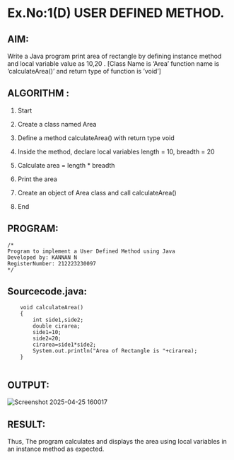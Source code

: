 # Ex.No:1(D) USER DEFINED METHOD.

## AIM:
Write a Java program print area of rectangle  by defining instance method and local variable value as 10,20 . [Class Name is ‘Area’ function name is ‘calculateArea()’  and return type of function is ’void’]

## ALGORITHM :
1.	Start

2. Create a class named Area

3. Define a method calculateArea() with return type void

4. Inside the method, declare local variables length = 10, breadth = 20

5. Calculate area = length * breadth

6. Print the area

7. Create an object of Area class and call calculateArea()

8. End




## PROGRAM:
 ```
/*
Program to implement a User Defined Method using Java
Developed by: KANNAN N
RegisterNumber: 212223230097
*/
```

## Sourcecode.java:
```
    void calculateArea()
    {  
        int side1,side2;
        double cirarea;
        side1=10;
        side2=20;
        cirarea=side1*side2;
        System.out.println("Area of Rectangle is "+cirarea);
    }
    
  ```





## OUTPUT:

![Screenshot 2025-04-25 160017](https://github.com/user-attachments/assets/dccd1d98-9bec-4879-b15f-e50c83208c24)


## RESULT:
Thus, The program calculates and displays the area using local variables in an instance method as expected.
